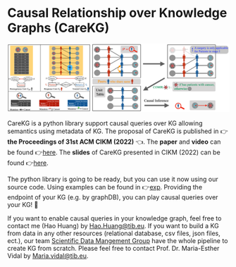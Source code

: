 # Causal Relationship over Knowledge Graphs (CareKG)
![](https://raw.githubusercontent.com/jason-huanghao/PicGoBed/master/imgs/20221017145542.png)

CareKG is a python library support causal queries over KG allowing semantics using metadata of KG. 
The proposal of CareKG is published in 👉 **the Proceedings of 31st ACM CIKM (2022)** 👈.
The **paper** and **video** can be found 👉[here](https://dl.acm.org/doi/10.1145/3511808.3557818).
The **slides** of CareKG presented in CIKM (2022) can be found 👉[here](https://github.com/SDM-TIB/CareKG/blob/master/docs/CIKM2022_CareKG.pdf).

The python library is going to be ready, but you can use it now using our source code. Using examples can be found in 👉[exp](https://github.com/SDM-TIB/CareKG/tree/master/exp).
Providing the endpoint of your KG (e.g. by graphDB), you can play causal queries over your KG! 🎉

If you want to enable causal queries in your knowledge graph, feel free to contact me (Hao Huang) by Hao.Huang@tib.eu. 
If you want to build a KG from data in any other resources (relational database, csv files, json files, ect.), our team [Scientific Data Mangement Group](https://www.tib.eu/en/research-development/research-groups-and-labs/scientific-data-management/staff) have the whole pipeline to create KG from scratch. Please feel free to contact Prof. Dr. Maria-Esther Vidal by Maria.vidal@tib.eu.


